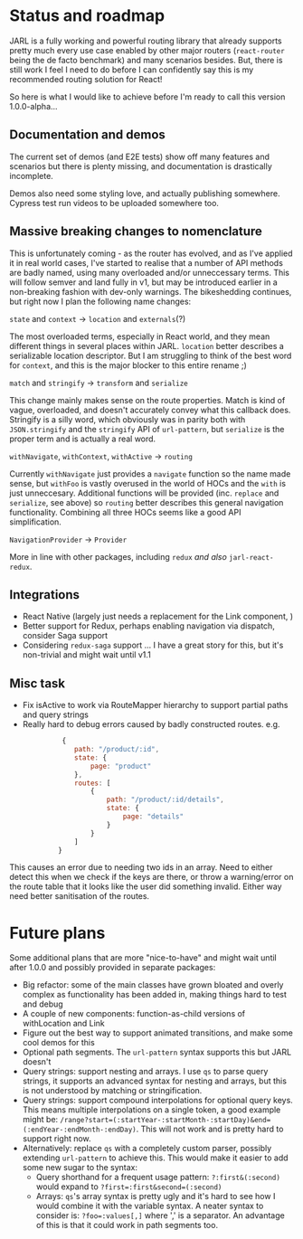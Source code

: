 # Status and roadmap

JARL is a fully working and powerful routing library that already supports pretty much every use case enabled by other major routers (`react-router` being the de facto benchmark) and many scenarios besides. But, there is still work I feel I need to do before I can confidently say this is my recommended routing solution for React!

So here is what I would like to achieve before I'm ready to call this version 1.0.0-alpha...

## Documentation and demos

The current set of demos (and E2E tests) show off many features and scenarios but there is plenty missing, and documentation is drastically incomplete.

Demos also need some styling love, and actually publishing somewhere. Cypress test run videos to be uploaded somewhere too.

## Massive breaking changes to nomenclature

This is unfortunately coming - as the router has evolved, and as I've applied it in real world cases, I've started to realise that a number of API methods are badly named, using many overloaded and/or unneccessary terms. This will follow semver and land fully in v1, but may be introduced earlier in a non-breaking fashion with dev-only warnings. The bikeshedding continues, but right now I plan the following name changes:

`state` and `context` -> `location` and `externals`(?)

The most overloaded terms, especially in React world, and they mean different things in several places within JARL. `location` better describes a serializable location descriptor. But I am struggling to think of the best word for `context`, and this is the major blocker to this entire rename ;)

`match` and `stringify` -> `transform` and `serialize`

This change mainly makes sense on the route properties. Match is kind of vague, overloaded, and doesn't accurately convey what this callback does. Stringify is a silly word, which obviously was in parity both with `JSON.stringify` and the `stringify` API of `url-pattern`, but `serialize` is the proper term and is actually a real word.

`withNavigate`, `withContext`, `withActive` -> `routing`

Currently `withNavigate` just provides a `navigate` function so the name made sense, but `withFoo` is vastly overused in the world of HOCs and the `with` is just unneccesary. Additional functions will be provided (inc. `replace` and `serialize`, see above) so `routing` better describes this general navigation functionality. Combining all three HOCs seems like a good API simplification.

`NavigationProvider` -> `Provider`

More in line with other packages, including `redux` _and also_ `jarl-react-redux`.

## Integrations

* React Native (largely just needs a replacement for the Link component, )
* Better support for Redux, perhaps enabling navigation via dispatch, consider Saga support
* Considering `redux-saga` support ... I have a great story for this, but it's non-trivial and might wait until v1.1

## Misc task

* Fix isActive to work via RouteMapper hierarchy to support partial paths and query strings
* Really hard to debug errors caused by badly constructed routes. e.g.

```js
             {
                path: "/product/:id",
                state: {
                    page: "product"
                },
                routes: [
                    {
                        path: "/product/:id/details",
                        state: {
                            page: "details"
                        }
                    }
                ]
            }
```

This causes an error due to needing two ids in an array.
Need to either detect this when we check if the keys are there, or throw a warning/error on the route table that it looks like the user did something invalid. Either way need better sanitisation of the routes.

# Future plans

Some additional plans that are more "nice-to-have" and might wait until after 1.0.0 and possibly provided in separate packages:

* Big refactor: some of the main classes have grown bloated and overly complex as functionality has been added in, making things hard to test and debug
* A couple of new components: function-as-child versions of withLocation and Link
* Figure out the best way to support animated transitions, and make some cool demos for this
* Optional path segments. The `url-pattern` syntax supports this but JARL doesn't
* Query strings: support nesting and arrays. I use `qs` to parse query strings, it supports an advanced syntax for nesting and arrays, but this is not understood by matching or stringification.
* Query strings: support compound interpolations for optional query keys. This means multiple interpolations on a single token, a good example might be: `/range?start=(:startYear-:startMonth-:startDay)&end=(:endYear-:endMonth-:endDay)`. This will not work and is pretty hard to support right now.
* Alternatively: replace `qs` with a completely custom parser, possibly extending `url-pattern` to achieve this. This would make it easier to add some new sugar to the syntax:
    * Query shorthand for a frequent usage pattern: `?:first&(:second)` would expand to `?first=:first&second=(:second)`
    * Arrays: `qs`'s array syntax is pretty ugly and it's hard to see how I would combine it with the variable syntax. A neater syntax to consider is: `?foo=:values[,]` where ',' is a separator. An advantage of this is that it could work in path segments too.
